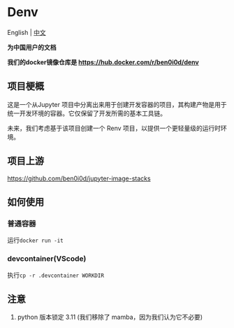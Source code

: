 # Denv
English | [中文](README_CN.md)

**为中国用户的文档**

**我们的docker镜像仓库是 https://hub.docker.com/r/ben0i0d/denv**
## 项目梗概
这是一个从Jupyter 项目中分离出来用于创建开发容器的项目，其构建产物是用于统一开发环境的容器。它仅保留了开发所需的基本工具链。

未来，我们考虑基于该项目创建一个 Renv 项目，以提供一个更轻量级的运行时环境。

## 项目上游
https://github.com/ben0i0d/jupyter-image-stacks

## 如何使用

### 普通容器
运行`docker run -it`

### devcontainer(VScode)
执行`cp -r .devcontainer WORKDIR`

## 注意
1. python 版本锁定 3.11 (我们移除了 mamba，因为我们认为它不必要)